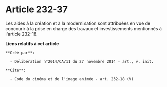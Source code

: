 # Article 232-37

Les aides à la création et à la modernisation sont attribuées en vue de concourir à la prise en charge des travaux et
investissements mentionnés à l'article 232-18.

**Liens relatifs à cet article**

	**Créé par**:

	  - Délibération n°2014/CA/11 du 27 novembre 2014 - art., v. init.

	**Cite**:

	  - Code du cinéma et de l'image animée - art. 232-18 (V)
